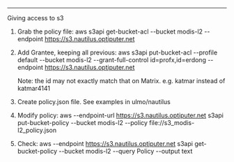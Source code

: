 ----

Giving access to s3

1. Grab the policy file: aws s3api  get-bucket-acl --bucket modis-l2 --endpoint https://s3.nautilus.optiputer.net 

1. Add Grantee, keeping all previous: aws s3api put-bucket-acl --profile default --bucket modis-l2 --grant-full-control id=profx,id=erdong --endpoint https://s3.nautilus.optiputer.net

   Note:  the id may not exactly match that on Matrix.  e.g. katmar instead of katmar4141

1. Create policy.json file.  See examples in ulmo/nautilus

1. Modify policy: aws --endpoint-url https://s3.nautilus.optiputer.net s3api put-bucket-policy --bucket modis-l2 --policy file://s3_modis-l2_policy.json

1. Check:  aws --endpoint https://s3.nautilus.optiputer.net s3api get-bucket-policy --bucket modis-l2 --query Policy --output text
